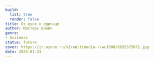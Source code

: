 ```yaml
---
build:
  list: true
  render: false
title: От нуля к единице
author: Мастерс Блейк
genre:
- business
status: future
cover: https://ir.ozone.ru/s3/multimedia-r/wc1000/6655375071.jpg
date: 2025-01-23
---
```


